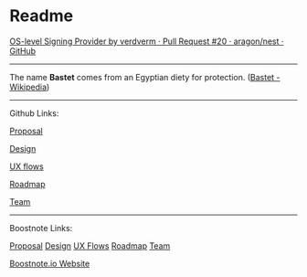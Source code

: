 # Readme 

[OS-level Signing Provider by verdverm · Pull Request #20 · aragon/nest · GitHub](https://github.com/aragon/nest/pull/20)

---
The name __Bastet__ comes from an Egyptian diety for protection. ([Bastet - Wikipedia](https://en.wikipedia.org/wiki/Bastet))

---
Github Links:

[Proposal](./Proposal.md)

[Design](./Design.md)

[UX flows](./UX.md)

[Roadmap](./Roadmap.md)

[Team](./Team.md)

---
Boostnote Links:

[Proposal](4e937f1301acb2365d8d-9d0b0228198563b3b511)
[Design](4e937f1301acb2365d8d-a3edc90ec806a8f110fe)
[UX Flows](4e937f1301acb2365d8d-fc346b86441071e574bc)
[Roadmap](4e937f1301acb2365d8d-a69cf34da2b912a941c6)
[Team](4e937f1301acb2365d8d-cc3f0909514765fdc34d)


[Boostnote.io Website](https://boostnote.io/)